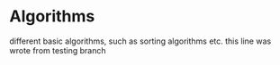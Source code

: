 # Algorithms
different basic algorithms, such as sorting algorithms etc.
this line was wrote from testing branch
